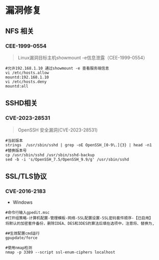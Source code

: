 # 漏洞修复

## NFS 相关

### CEE-1999-0554

> Linux漏洞目标主机showmount -e信息泄露（CEE-1999-0554）

```shell
#允许192.168.1.10 通过showmount -e 查看服务端信息
vi /etc/hosts.allow
mountd:192.168.1.10
vi /etc/hosts.deny
mountd:all
```

## SSHD相关

### CVE-2023-28531

> OpenSSH 安全漏洞(CVE-2023-28531) 

```shell
#当前版本
strings  /usr/sbin/sshd | grep -oE OpenSSH_[0-9\.]{3} | head -n1
#替换版本号
cp /usr/sbin/sshd /usr/sbin/sshd-backup
sed -b -i 's/OpenSSH_7.5/OpenSSH_9.9/g' /usr/sbin/sshd
```

## SSL/TLS协议

### CVE-2016-2183

* Windows

```shell
#命令行输入gpedit.msc
#打开组策略-计算机配置-管理模板-网络-SSL配置设置-SSL密码套件顺序-【已启用】
将默认的加密套件备份，删除IDEA、DES和3DES的算法后填在选项中，注意将、替换为,

##生效配置cmd运行
gpupdate/force

#使用nmap检测
nmap -p 3389 --script ssl-enum-ciphers localhost
```

